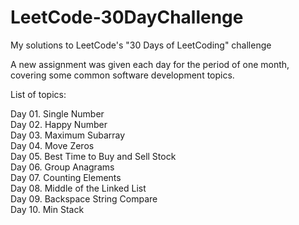 # LeetCode-30DayChallenge
My solutions to LeetCode's "30 Days of LeetCoding" challenge

A new assignment was given each day for the period of one month, covering some common software development topics.

List of topics:

Day 01. Single Number<br>
Day 02. Happy Number<br>
Day 03. Maximum Subarray<br>
Day 04. Move Zeros<br>
Day 05. Best Time to Buy and Sell Stock<br> 
Day 06. Group Anagrams<br>
Day 07. Counting Elements<br>
Day 08. Middle of the Linked List<br>
Day 09. Backspace String Compare<br>
Day 10. Min Stack
